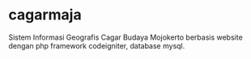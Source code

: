 # cagarmaja

Sistem Informasi Geografis Cagar Budaya Mojokerto berbasis website dengan php framework codeigniter, database mysql.
